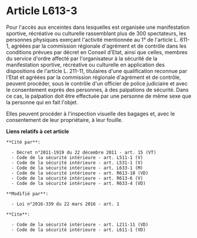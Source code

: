 # Article L613-3

Pour l'accès aux enceintes dans lesquelles est organisée une manifestation sportive, récréative ou culturelle rassemblant
plus de 300 spectateurs, les personnes physiques exerçant l'activité mentionnée au 1° de l'article L. 611-1, agréées par la
commission régionale d'agrément et de contrôle dans les conditions prévues par décret en Conseil d'Etat, ainsi que celles,
membres du service d'ordre affecté par l'organisateur à la sécurité de la manifestation sportive, récréative ou culturelle en
application des dispositions de l'article L. 211-11, titulaires d'une qualification reconnue par l'Etat et agréées par la
commission régionale d'agrément et de contrôle, peuvent procéder, sous le contrôle d'un officier de police judiciaire et avec
le consentement exprès des personnes, à des palpations de sécurité. Dans ce cas, la palpation doit être effectuée par une
personne de même sexe que la personne qui en fait l'objet. 

Elles peuvent procéder à l'inspection visuelle des bagages et, avec le consentement de leur propriétaire, à leur fouille.

**Liens relatifs à cet article**

	**Cité par**:

	  - Décret n°2011-1919 du 22 décembre 2011 - art. 15 (VT)
	  - Code de la sécurité intérieure - art. L511-1 (V)
	  - Code de la sécurité intérieure - art. L531-1 (V)
	  - Code de la sécurité intérieure - art. L633-1 (M)
	  - Code de la sécurité intérieure - art. R613-10 (VD)
	  - Code de la sécurité intérieure - art. R613-6 (V)
	  - Code de la sécurité intérieure - art. R633-4 (VD)

	**Modifié par**:

	  - Loi n°2016-339 du 22 mars 2016 - art. 1

	**Cite**:

	  - Code de la sécurité intérieure - art. L211-11 (VD)
	  - Code de la sécurité intérieure - art. L611-1 (VD)
